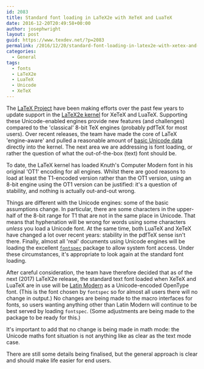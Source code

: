 ```yaml
---
id: 2083
title: Standard font loading in LaTeX2e with XeTeX and LuaTeX
date: 2016-12-20T20:49:58+00:00
author: josephwright
layout: post
guid: https://www.texdev.net/?p=2083
permalink: /2016/12/20/standard-font-loading-in-latex2e-with-xetex-and-luatex/
categories:
  - General
tags:
  - fonts
  - LaTeX2e
  - LuaTeX
  - Unicode
  - XeTeX
---
```

The <a href="https://latex-project.org/">LaTeX Project</a> have been making efforts over the past few years to update support in the <a href="http://ctan.org/pkg/latex">LaTeX2e kernel</a> for XeTeX and LuaTeX. Supporting these Unicode-enabled engines provide new features (and challenges) compared to the 'classical' 8-bit TeX engines (probably pdfTeX for most users). Over recent releases, the team have made the core of LaTeX 'engine-aware' and pulled a reasonable amount of <a href="http://ctan.org/pkg/unicode-data">basic Unicode data</a> directly into the kernel. The next area we are addressing is font loading, or rather the question of what the out-of-the-box (text) font should be.

To date, the LaTeX kernel has loaded Knuth's Computer Modern font in his original 'OT1' encoding for all engines. Whilst there are good reasons to load at least the T1-encoded version rather than the OT1 version, using an 8-bit engine using the OT1 version can be justified: it's a question of stability, and nothing is actually out-and-out wrong.

Things are different with the Unicode engines: some of the basic assumptions change. In particular, there are some characters in the upper-half of the 8-bit range for T1 that are not in the same place in Unicode. That means that hyphenation will be wrong for words using some characters <em>unless</em> you load a Unicode font. At the same time, both LuaTeX and XeTeX have changed a lot over recent years: stability in the pdfTeX sense isn't there. Finally, almost all 'real' documents using Unicode engines will be loading the excellent <a href="http://ctan.org/pkg/fontspec"><code>fontspec</code></a> package to allow system font access. Under these circumstances, it's appropriate to look again at the standard font loading.

After careful consideration, the team have therefore decided that as of the next (2017) LaTeX2e release, the standard text font loaded when XeTeX and LuaTeX are in use will be <a href="http://www.gust.org.pl/projects/e-foundry/latin-modern">Latin Modern</a> as a Unicode-encoded OpenType font. (This is the font chosen by <code>fontspec</code> so for almost all users there will no change in output.) No changes are being made to the macro interfaces for fonts, so users wanting anything other than Latin Modern will continue to be best served by loading <code>fontspec</code>. (Some adjustments are being made to the package to be ready for this.)

It's important to add that no change is being made in math mode: the Unicode maths font situation is not anything like as clear as the text mode case.

There are still some details being finalised, but the general approach is clear and should make life easier for end users.